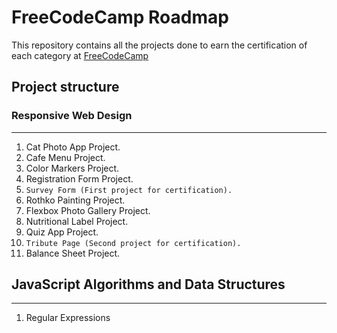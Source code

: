 # FreeCodeCamp Roadmap

This repository contains all the projects done to earn the certification of each category at [FreeCodeCamp](https://www.freecodecamp.org)

## Project structure

### Responsive Web Design

---

1. Cat Photo App Project.
2. Cafe Menu Project.
3. Color Markers Project.
4. Registration Form Project.
5. `Survey Form (First project for certification).`
6. Rothko Painting Project.
7. Flexbox Photo Gallery Project.
8. Nutritional Label Project.
9. Quiz App Project.
10. `Tribute Page (Second project for certification).`
11. Balance Sheet Project.

## JavaScript Algorithms and Data Structures

---

1. Regular Expressions
